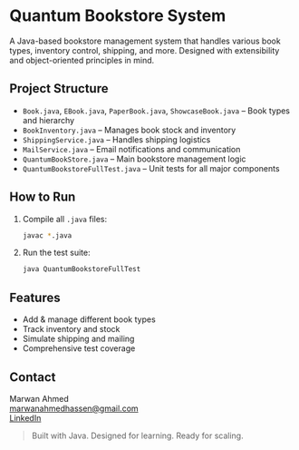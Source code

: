 #  Quantum Bookstore System

A Java-based bookstore management system that handles various book types, inventory control, shipping, and more. Designed with extensibility and object-oriented principles in mind.

##  Project Structure

- `Book.java`, `EBook.java`, `PaperBook.java`, `ShowcaseBook.java` – Book types and hierarchy  
- `BookInventory.java` – Manages book stock and inventory  
- `ShippingService.java` – Handles shipping logistics  
- `MailService.java` – Email notifications and communication  
- `QuantumBookStore.java` – Main bookstore management logic  
- `QuantumBookstoreFullTest.java` –  Unit tests for all major components  

##  How to Run

1. Compile all `.java` files:
   ```bash
   javac *.java
   ```

2. Run the test suite:
   ```bash
   java QuantumBookstoreFullTest
   ```

##  Features

- Add & manage different book types  
- Track inventory and stock  
- Simulate shipping and mailing  
- Comprehensive test coverage  

##  Contact

Marwan Ahmed  
 marwanahmedhassen@gmail.com  
 [LinkedIn](https://www.linkedin.com/in/marwan0/)

> Built with Java. Designed for learning. Ready for scaling.
